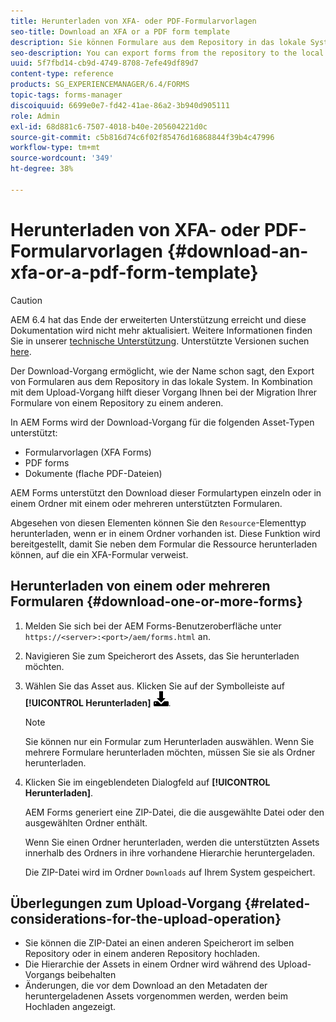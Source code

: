 ```yaml
---
title: Herunterladen von XFA- oder PDF-Formularvorlagen
seo-title: Download an XFA or a PDF form template
description: Sie können Formulare aus dem Repository in das lokale System exportieren und die heruntergeladenen Formulare in das neue Repository migrieren.
seo-description: You can export forms from the repository to the local system and migrate the downloaded forms to new repository.
uuid: 5f7fbd14-cb9d-4749-8708-7efe49df89d7
content-type: reference
products: SG_EXPERIENCEMANAGER/6.4/FORMS
topic-tags: forms-manager
discoiquuid: 6699e0e7-fd42-41ae-86a2-3b940d905111
role: Admin
exl-id: 68d881c6-7507-4018-b40e-205604221d0c
source-git-commit: c5b816d74c6f02f85476d16868844f39b4c47996
workflow-type: tm+mt
source-wordcount: '349'
ht-degree: 38%

---
```


# Herunterladen von XFA- oder PDF-Formularvorlagen {#download-an-xfa-or-a-pdf-form-template}

>[!CAUTION]
>
>AEM 6.4 hat das Ende der erweiterten Unterstützung erreicht und diese Dokumentation wird nicht mehr aktualisiert. Weitere Informationen finden Sie in unserer [technische Unterstützung](https://helpx.adobe.com/de/support/programs/eol-matrix.html). Unterstützte Versionen suchen [here](https://experienceleague.adobe.com/docs/?lang=de).

Der Download-Vorgang ermöglicht, wie der Name schon sagt, den Export von Formularen aus dem Repository in das lokale System. In Kombination mit dem Upload-Vorgang hilft dieser Vorgang Ihnen bei der Migration Ihrer Formulare von einem Repository zu einem anderen.

In AEM Forms wird der Download-Vorgang für die folgenden Asset-Typen unterstützt:

* Formularvorlagen (XFA Forms)
* PDF forms
* Dokumente (flache PDF-Dateien)

AEM Forms unterstützt den Download dieser Formulartypen einzeln oder in einem Ordner mit einem oder mehreren unterstützten Formularen.

Abgesehen von diesen Elementen können Sie den `Resource`-Elementtyp herunterladen, wenn er in einem Ordner vorhanden ist. Diese Funktion wird bereitgestellt, damit Sie neben dem Formular die Ressource herunterladen können, auf die ein XFA-Formular verweist.

## Herunterladen von einem oder mehreren Formularen {#download-one-or-more-forms}

1. Melden Sie sich bei der AEM Forms-Benutzeroberfläche unter `https://<server>:<port>/aem/forms.html` an.

1. Navigieren Sie zum Speicherort des Assets, das Sie herunterladen möchten.

1. Wählen Sie das Asset aus. Klicken Sie auf der Symbolleiste auf **[!UICONTROL Herunterladen]** ![aem6forms_download](assets/aem6forms_download.png).

   >[!NOTE]
   >
   >Sie können nur ein Formular zum Herunterladen auswählen. Wenn Sie mehrere Formulare herunterladen möchten, müssen Sie sie als Ordner herunterladen.

1. Klicken Sie im eingeblendeten Dialogfeld auf **[!UICONTROL Herunterladen]**.

   AEM Forms generiert eine ZIP-Datei, die die ausgewählte Datei oder den ausgewählten Ordner enthält.

   Wenn Sie einen Ordner herunterladen, werden die unterstützten Assets innerhalb des Ordners in ihre vorhandene Hierarchie heruntergeladen.

   Die ZIP-Datei wird im Ordner `Downloads` auf Ihrem System gespeichert.

## Überlegungen zum Upload-Vorgang {#related-considerations-for-the-upload-operation}

* Sie können die ZIP-Datei an einen anderen Speicherort im selben Repository oder in einem anderen Repository hochladen.
* Die Hierarchie der Assets in einem Ordner wird während des Upload-Vorgangs beibehalten
* Änderungen, die vor dem Download an den Metadaten der heruntergeladenen Assets vorgenommen werden, werden beim Hochladen angezeigt. 

